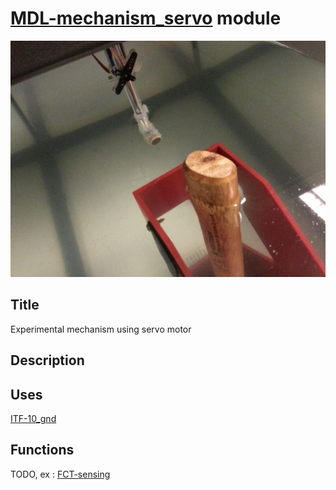 # [MDL-mechanism_servo]() module
![](viewme.jpg)

## Title
Experimental mechanism using servo motor

## Description

## Uses
[ITF-10_gnd](../../interfaces/ITF-10_gnd)

## Functions
TODO, ex : [FCT-sensing](../../functions/FCT-sensing)
